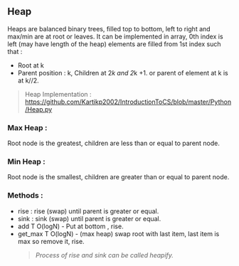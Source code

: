 ## Heap

Heaps are balanced binary trees, filled top to bottom, left to right and max/min are at root or leaves.
It can be implemented in array, 0th index is left (may have length of the heap)
elements are filled from 1st index such that :

- Root at k
- Parent position : k, Children at 2*k and 2*k +1.
  or parent of element at k is at k//2.

> Heap Implementation :
> https://github.com/Kartikp2002/IntroductionToCS/blob/master/Python/Heap.py

### Max Heap :

Root node is the greatest, children are less than or equal to parent node.

### Min Heap :

Root node is the smallest, children are greater than or equal to parent node.

### Methods :

- rise : rise (swap) until parent is greater or equal.
- sink : sink (swap) until parent is greater or equal.
- add T O(logN) - Put at bottom , rise.
- get_max T O(logN) - (max heap) swap root with last item, last item is max so remove it, rise.
  > _Process of rise and sink can be called heapify._
